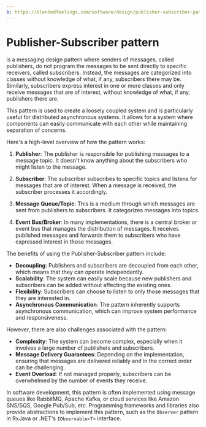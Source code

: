 ```yaml
---
b: https://blendedfeelings.com/software/design/publisher-subscriber-pattern.md
---
```


# Publisher-Subscriber pattern 
is a messaging design pattern where senders of messages, called publishers, do not program the messages to be sent directly to specific receivers, called subscribers. Instead, the messages are categorized into classes without knowledge of what, if any, subscribers there may be. Similarly, subscribers express interest in one or more classes and only receive messages that are of interest, without knowledge of what, if any, publishers there are.

This pattern is used to create a loosely coupled system and is particularly useful for distributed asynchronous systems. It allows for a system where components can easily communicate with each other while maintaining separation of concerns.

Here's a high-level overview of how the pattern works:

1. **Publisher**: The publisher is responsible for publishing messages to a message topic. It doesn't know anything about the subscribers who might listen to the message.

2. **Subscriber**: The subscriber subscribes to specific topics and listens for messages that are of interest. When a message is received, the subscriber processes it accordingly.

3. **Message Queue/Topic**: This is a medium through which messages are sent from publishers to subscribers. It categorizes messages into topics.

4. **Event Bus/Broker**: In many implementations, there is a central broker or event bus that manages the distribution of messages. It receives published messages and forwards them to subscribers who have expressed interest in those messages.

The benefits of using the Publisher-Subscriber pattern include:

- **Decoupling**: Publishers and subscribers are decoupled from each other, which means that they can operate independently.
- **Scalability**: The system can easily scale because new publishers and subscribers can be added without affecting the existing ones.
- **Flexibility**: Subscribers can choose to listen to only those messages that they are interested in.
- **Asynchronous Communication**: The pattern inherently supports asynchronous communication, which can improve system performance and responsiveness.

However, there are also challenges associated with the pattern:

- **Complexity**: The system can become complex, especially when it involves a large number of publishers and subscribers.
- **Message Delivery Guarantees**: Depending on the implementation, ensuring that messages are delivered reliably and in the correct order can be challenging.
- **Event Overload**: If not managed properly, subscribers can be overwhelmed by the number of events they receive.

In software development, this pattern is often implemented using message queues like RabbitMQ, Apache Kafka, or cloud services like Amazon SNS/SQS, Google Pub/Sub, etc. Programming frameworks and libraries also provide abstractions to implement this pattern, such as the `Observer` pattern in RxJava or .NET's `IObservable<T>` interface.